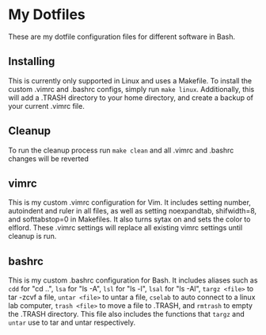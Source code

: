 # My Dotfiles
These are my dotfile configuration files for different software in Bash.
## Installing
This is currently only supported in Linux and uses a Makefile.
To install the custom .vimrc and .bashrc configs, simply run `make linux`. Additionally, this will add a .TRASH directory to your home directory, and create a backup of your current .vimrc file.
## Cleanup
To run the cleanup process run `make clean` and all .vimrc and .bashrc changes will be reverted
## vimrc
This is my custom .vimrc configuration for Vim.
It includes setting number, autoindent and ruler in all files, as well as setting noexpandtab, shifwidth=8, and softtabstop=0 in Makefiles.
It also turns sytax on and sets the color to elflord.
These .vimrc settings will replace all existing vimrc settings until cleanup is run.
## bashrc
This is my custom .bashrc configuration for Bash.
It includes aliases such as `cdd` for "cd ..", `lsa` for "ls -A", `lsl` for "ls -l", `lsal` for "ls -Al", `targz <file>` to tar -zcvf a file, `untar <file>` to untar a file, `cselab` to auto connect to a linux lab computer, `trash <file>` to move a file to .TRASH, and `rmtrash` to empty the .TRASH directory. This file also includes the functions that `targz` and `untar` use to tar and untar respectively.
